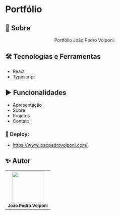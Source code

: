# Portfólio

## 📒 Sobre
<p align="center">Portfólio João Pedro Volponi.</p>

## 🛠️ Tecnologias e Ferramentas
- React
- Typescript

## ▶️ Funcionalidades
- Apresentação
- Sobre
- Projetos
- Contato

### 📱 Deploy:
 - https://www.joaopedrovolponi.com/

## ✨ Autor
<!-- ALL-CONTRIBUTORS-LIST:START - Do not remove or modify this section -->
<!-- prettier-ignore-start -->
<!-- markdownlint-disable -->
<table>
  <tr>
    <td align="center">
      <a href="https://github.com/JoaoPedroVolponi">
        <img src="https://avatars.githubusercontent.com/u/98360987?v=4" width="100px;" alt=""/>
        <br />
        <sub>
          <b>João Pedro Volponi</b>
        </sub>
      </a>
      <br />
    </td>
  </tr>
</table>

<!-- markdownlint-enable -->
<!-- prettier-ignore-end -->
<!-- ALL-CONTRIBUTORS-LIST:END -->
